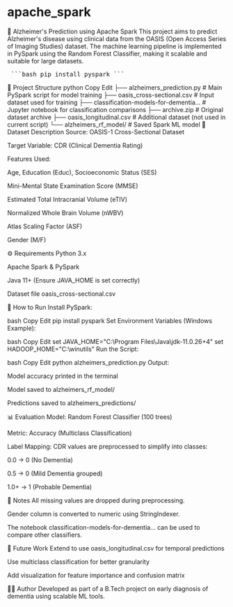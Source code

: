 # apache_spark

🧠 Alzheimer's Prediction using Apache Spark
This project aims to predict Alzheimer's disease using clinical data from the OASIS (Open Access Series of Imaging Studies) dataset. The machine learning pipeline is implemented in PySpark using the Random Forest Classifier, making it scalable and suitable for large datasets.
<pre> ```bash pip install pyspark ``` </pre>

📂 Project Structure
python
Copy
Edit
├── alzheimers_prediction.py                # Main PySpark script for model training
├── oasis_cross-sectional.csv              # Input dataset used for training
├── classification-models-for-dementia...  # Jupyter notebook for classification comparisons
├── archive.zip                             # Original dataset archive
├── oasis_longitudinal.csv                 # Additional dataset (not used in current script)
└── alzheimers_rf_model/                   # Saved Spark ML model
🧪 Dataset Description
Source: OASIS-1 Cross-Sectional Dataset

Target Variable: CDR (Clinical Dementia Rating)

Features Used:

Age, Education (Educ), Socioeconomic Status (SES)

Mini-Mental State Examination Score (MMSE)

Estimated Total Intracranial Volume (eTIV)

Normalized Whole Brain Volume (nWBV)

Atlas Scaling Factor (ASF)

Gender (M/F)

⚙️ Requirements
Python 3.x

Apache Spark & PySpark

Java 11+ (Ensure JAVA_HOME is set correctly)

Dataset file oasis_cross-sectional.csv

🚀 How to Run
Install PySpark:

bash
Copy
Edit
pip install pyspark
Set Environment Variables (Windows Example):

bash
Copy
Edit
set JAVA_HOME="C:\Program Files\Java\jdk-11.0.26+4"
set HADOOP_HOME="C:\winutils"
Run the Script:

bash
Copy
Edit
python alzheimers_prediction.py
Output:

Model accuracy printed in the terminal

Model saved to alzheimers_rf_model/

Predictions saved to alzheimers_predictions/

📊 Evaluation
Model: Random Forest Classifier (100 trees)

Metric: Accuracy (Multiclass Classification)

Label Mapping: CDR values are preprocessed to simplify into classes:

0.0 → 0 (No Dementia)

0.5 → 0 (Mild Dementia grouped)

1.0+ → 1 (Probable Dementia)

📘 Notes
All missing values are dropped during preprocessing.

Gender column is converted to numeric using StringIndexer.

The notebook classification-models-for-dementia... can be used to compare other classifiers.

📌 Future Work
Extend to use oasis_longitudinal.csv for temporal predictions

Use multiclass classification for better granularity

Add visualization for feature importance and confusion matrix

🧑‍💻 Author
Developed as part of a B.Tech project on early diagnosis of dementia using scalable ML tools.
